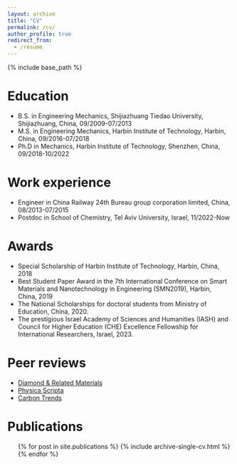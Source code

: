 ```yaml
---
layout: archive
title: "CV"
permalink: /cv/
author_profile: true
redirect_from:
  - /resume
---
```


{% include base_path %}

Education
======
* B.S. in Engineering Mechanics, Shijiazhuang Tiedao University, Shijiazhuang, China, 09/2009-07/2013
* M.S. in Engineering Mechanics, Harbin Institute of Technology, Harbin, China, 09/2016-07/2018
* Ph.D in Mechanics, Harbin Institute of Technology, Shenzhen, China, 09/2018-10/2022

Work experience
======
* Engineer in China Railway 24th Bureau group corporation limited, China, 08/2013-07/2015
* Postdoc in School of Chemistry, Tel Aviv University, Israel, 11/2022-Now
  
Awards
======
* Special Scholarship of Harbin Institute of Technology, Harbin, China, 2018 
* Best Student Paper Award in the 7th International Conference on Smart Materials and Nanotechnology in Engineering (SMN2019), Harbin, China, 2019
* The National Scholarships for doctoral students from Ministry of Education, China, 2020.
* The prestigious Israel Academy of Sciences and Humanities (IASH) and Council for Higher Education (CHE) Excellence Fellowship for International Researchers, Israel, 2023.

Peer reviews
======
* [Diamond & Related Materials](https://www.sciencedirect.com/journal/diamond-and-related-materials) 
* [Physica Scripta](https://iopscience.iop.org/journal/1402-4896) 
* [Carbon Trends](https://www.sciencedirect.com/journal/carbon-trends)

Publications
======
  <ul>{% for post in site.publications %}
    {% include archive-single-cv.html %}
  {% endfor %}</ul>
